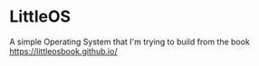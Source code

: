 # LittleOS
A simple Operating System that I'm trying to build from the book https://littleosbook.github.io/
